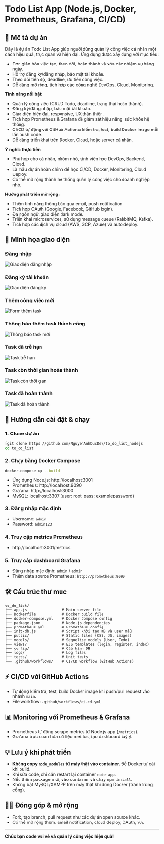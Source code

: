 # Todo List App (Node.js, Docker, Prometheus, Grafana, CI/CD)

## 📝 Mô tả dự án
Đây là dự án Todo List App giúp người dùng quản lý công việc cá nhân một cách hiệu quả, trực quan và hiện đại. Ứng dụng được xây dựng với mục tiêu:
- Đơn giản hóa việc tạo, theo dõi, hoàn thành và xóa các nhiệm vụ hàng ngày.
- Hỗ trợ đăng ký/đăng nhập, bảo mật tài khoản.
- Theo dõi tiến độ, deadline, ưu tiên công việc.
- Dễ dàng mở rộng, tích hợp các công nghệ DevOps, Cloud, Monitoring.

**Tính năng nổi bật:**
- Quản lý công việc (CRUD Todo, deadline, trạng thái hoàn thành).
- Đăng ký/đăng nhập, bảo mật tài khoản.
- Giao diện hiện đại, responsive, UX thân thiện.
- Tích hợp Prometheus & Grafana để giám sát hiệu năng, sức khỏe hệ thống.
- CI/CD tự động với GitHub Actions: kiểm tra, test, build Docker image mỗi lần push code.
- Dễ dàng triển khai trên Docker, Cloud, hoặc server cá nhân.

**Ý nghĩa thực tiễn:**
- Phù hợp cho cá nhân, nhóm nhỏ, sinh viên học DevOps, Backend, Cloud.
- Là mẫu dự án hoàn chỉnh để học CI/CD, Docker, Monitoring, Cloud Deploy.
- Có thể mở rộng thành hệ thống quản lý công việc cho doanh nghiệp nhỏ.

**Hướng phát triển mở rộng:**
- Thêm tính năng thông báo qua email, push notification.
- Tích hợp OAuth (Google, Facebook, GitHub login).
- Đa ngôn ngữ, giao diện dark mode.
- Triển khai microservices, sử dụng message queue (RabbitMQ, Kafka).
- Tích hợp các dịch vụ cloud (AWS, GCP, Azure) và auto deploy.

## 🌟 Minh họa giao diện

### Đăng nhập
![Giao diện đăng nhập](public/images/login.png)

### Đăng ký tài khoản
![Giao diện đăng ký](public/images/register.png)

### Thêm công việc mới
![Form thêm task](public/images/add_task.png)

### Thông báo thêm task thành công
![Thông báo task mới](public/images/notification.png)

### Task đã trễ hạn
![Task trễ hạn](public/images/overdue.png)

### Task còn thời gian hoàn thành
![Task còn thời gian](public/images/countdown.png)

### Task đã hoàn thành
![Task đã hoàn thành](public/images/completed.png)

## 🚀 Hướng dẫn cài đặt & chạy

### 1. Clone dự án
```bash
[git clone https://github.com/NguyenAnhDucDev/to_do_list_nodejs
cd to_do_list
```

### 2. Chạy bằng Docker Compose
```bash
docker-compose up --build
```
- Ứng dụng Node.js: http://localhost:3001
- Prometheus: http://localhost:9090
- Grafana: http://localhost:3000
- MySQL: localhost:3307 (user: root, pass: examplepassword)

### 3. Đăng nhập mặc định
- Username: `admin`
- Password: `admin123`

### 4. Truy cập metrics Prometheus
- http://localhost:3001/metrics

### 5. Truy cập dashboard Grafana
- Đăng nhập mặc định: `admin` / `admin`
- Thêm data source Prometheus: `http://prometheus:9090`

## 🛠️ Cấu trúc thư mục
```
to_do_list/
├── app.js                # Main server file
├── Dockerfile            # Docker build file
├── docker-compose.yml    # Docker Compose config
├── package.json          # Node.js dependencies
├── prometheus.yml        # Prometheus config
├── init-db.js            # Script khởi tạo DB và user mẫu
├── public/               # Static files (CSS, JS, images)
├── models/               # Sequelize models (User, Todo)
├── views/                # EJS templates (login, register, index)
├── config/               # Cấu hình DB
├── logs/                 # Log files
├── tests/                # Unit tests
└── .github/workflows/    # CI/CD workflow (GitHub Actions)
```

## ⚡ CI/CD với GitHub Actions
- Tự động kiểm tra, test, build Docker image khi push/pull request vào nhánh `main`.
- File workflow: `.github/workflows/ci-cd.yml`

## 📊 Monitoring với Prometheus & Grafana
- Prometheus tự động scrape metrics từ Node.js app (`/metrics`).
- Grafana trực quan hóa dữ liệu metrics, tạo dashboard tuỳ ý.

## 💡 Lưu ý khi phát triển
- **Không copy `node_modules` từ máy thật vào container.** Để Docker tự cài khi build.
- Khi sửa code, chỉ cần restart lại container `node-app`.
- Nếu thêm package mới, vào container và chạy `npm install`.
- Không bật MySQL/XAMPP trên máy thật khi dùng Docker (tránh trùng cổng).

## 🧑‍💻 Đóng góp & mở rộng
- Fork, tạo branch, pull request như các dự án open source khác.
- Có thể mở rộng thêm: email notification, cloud deploy, OAuth, v.v.

---
**Chúc bạn code vui vẻ và quản lý công việc hiệu quả!** 
